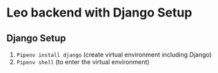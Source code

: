 # Leo backend with Django Setup

## Django Setup

1. `Pipenv install django` (create virtual environment including Django)
2. `Pipenv shell` (to enter the virtual environment)

